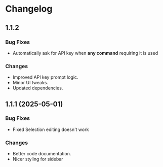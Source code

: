 # Changelog

## 1.1.2

### Bug Fixes

-   Automatically ask for API key when **any command** requiring it is used

### Changes

-   Improved API key prompt logic.
-   Minor UI tweaks.
-   Updated dependencies.

## 1.1.1 (2025-05-01)

### Bug Fixes

-   Fixed Selection editing doesn't work

### Changes

-   Better code documentation.
-   Nicer styling for sidebar
